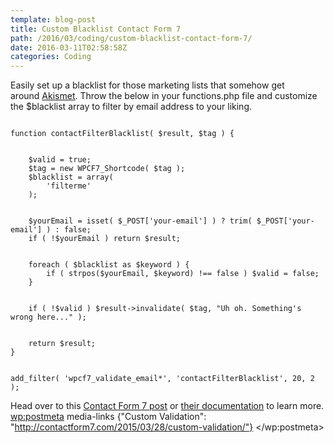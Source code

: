 ```yaml
---
template: blog-post
title: Custom Blacklist Contact Form 7
path: /2016/03/coding/custom-blacklist-contact-form-7/
date: 2016-03-11T02:58:58Z
categories: Coding
---
```

Easily set up a blacklist for those marketing lists that somehow get around <a href="https://akismet.com/">Akismet</a>. Throw the below in your functions.php file and customize the $blacklist array to filter by email address to your liking.

<code>
function contactFilterBlacklist( $result, $tag ) {
<br>
&nbsp;&nbsp;&nbsp;&nbsp;$valid = true;
&nbsp;&nbsp;&nbsp;&nbsp;$tag = new WPCF7_Shortcode( $tag );
&nbsp;&nbsp;&nbsp;&nbsp;$blacklist = array(
&nbsp;&nbsp;&nbsp;&nbsp;&nbsp;&nbsp;&nbsp;&nbsp;'filterme'
&nbsp;&nbsp;&nbsp;&nbsp;);
<br>
&nbsp;&nbsp;&nbsp;&nbsp;$yourEmail = isset( $_POST['your-email'] ) ? trim( $_POST['your-email'] ) : false;
&nbsp;&nbsp;&nbsp;&nbsp;if ( !$yourEmail ) return $result;
<br>
&nbsp;&nbsp;&nbsp;&nbsp;foreach ( $blacklist as $keyword ) {
&nbsp;&nbsp;&nbsp;&nbsp;&nbsp;&nbsp;&nbsp;&nbsp;if ( strpos($yourEmail, $keyword) !== false ) $valid = false;
&nbsp;&nbsp;&nbsp;&nbsp;}
<br>
&nbsp;&nbsp;&nbsp;&nbsp;if ( !$valid ) $result-&gt;invalidate( $tag, "Uh oh. Something's wrong here..." );
<br>
&nbsp;&nbsp;&nbsp;&nbsp;return $result;
}
<br>
add_filter( 'wpcf7_validate_email*', 'contactFilterBlacklist', 20, 2 );
</code>

Head over to this <a href="http://contactform7.com/2015/03/28/custom-validation/">Contact Form 7 post</a> or <a href="http://contactform7.com/docs/">their documentation</a> to learn more.
        <wp:postmeta>
            media-links
            {"Custom Validation": "http://contactform7.com/2015/03/28/custom-validation/"}
        </wp:postmeta>
    </item>